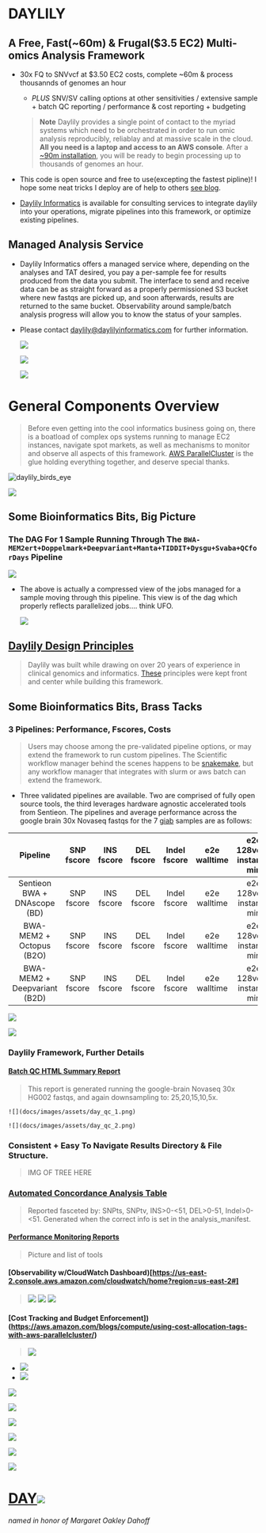 # DAYLILY

## A Free, Fast(~60m) & Frugal($3.5 EC2) Multi-omics Analysis Framework 
- 30x FQ to SNVvcf at $3.50 EC2 costs, complete ~60m & process thousannds of genomes an hour
  - _PLUS_ SNV/SV calling options at other sensitivities / extensive sample + batch QC reporting / performance & cost reporting + budgeting  
  > **Note**
  > Daylily provides a single point of contact to the myriad systems which need to be orchestrated in order to run omic analysis reproducibly, reliablay and at massive scale in the cloud. **All you need is a laptop and access to an AWS console**. After a [~90m installation](docs/install/video_guide.md), you will be ready to begin processing up to thousands of genomes an hour. 

- This code is open source and free to use(excepting the fastest pipline)! I hope some neat tricks I deploy are of help to others [see blog](https://daylily-informatics.github.io/). 

- [Daylily Informatics](http://daylilyinformatics.com/) is available for consulting services to integrate daylily into your operations, migrate pipelines into this framework, or optimize existing pipelines.

## Managed Analysis Service
- Daylily Informatics offers a managed service where, depending on the analyses and TAT desired, you pay a per-sample fee for results produced from the data you submit.  The interface to send and receive data can be as straight forward as a properly permissioned S3 bucket where new fastqs are picked up, and soon afterwards, results are returned to the same bucket. Observability around sample/batch analysis progress will allow you to know the status of your samples. 
  
- Please contact [daylily@daylilyinformatics.com](https://us21.list-manage.com/contact-form?u=434d42174af0051b1571c6dce&form_id=23d28c274008c0829e07aff8d5ea2e91) for further information.

  <p valign="middle"><a href=http://www.workwithcolor.com/color-converter-01.htm?cp=ff8c00><img src="docs/images/0000002.png" valign="bottom" ></a></p>

  <p valign="middle"><a href=http://www.workwithcolor.com/color-converter-01.htm?cp=ff8c00><img src="docs/images/000000.png" valign="bottom" ></a></p>

  <p valign="middle"><img src="docs/images/000000.png" valign="bottom" ></p>

# General Components Overview

  > Before even getting into the cool informatics business going on, there is a boatload of complex ops systems running to manage EC2 instances, navigate spot markets, as well as mechanisms to monitor and observe all aspects of this framework. [AWS ParallelCluster](https://docs.aws.amazon.com/parallelcluster/latest/ug/what-is-aws-parallelcluster.html) is the glue holding everything together, and deserve special thanks.
  
![daylily_birds_eye](https://user-images.githubusercontent.com/4713659/236047382-eaf16b83-dffa-4c25-8c84-a2960607bfff.png)




<p valign="middle"><img src="docs/images/000000.png" valign="bottom" ></p>

## Some Bioinformatics Bits, Big Picture

### The DAG For 1 Sample Running Through The `BWA-MEM2ert+Doppelmark+Deepvariant+Manta+TIDDIT+Dysgu+Svaba+QCforDays` Pipeline

   ![](docs/images/assets/ks_rg.png)
   
   - The above is actually a compressed view of the jobs managed for a sample moving through this pipeline. This view is of the dag which properly reflects parallelized jobs.... think UFO.
   
     ![](docs/images/assets/ks_dag.png)


## [Daylily Design Principles](docs/ops/design_principles.md)
  > Daylily was built while drawing on over 20 years of experience in clinical genomics and informatics. [These](docs/ops/design_principles.md) principles were kept front and center while building this framework.


## Some Bioinformatics Bits, Brass Tacks

### 3 Pipelines: Performance, Fscores, Costs
  >  Users may choose among the pre-validated pipeline options, or may extend the framework to run custom pipelines. The Scientific workflow manager behind the scenes happens to be [snakemake](), but any workflow manager that integrates with slurm or aws batch can extend the framework.

  - Three validated pipelines are available. Two are comprised of fully open source tools, the third leverages hardware agnostic accelerated tools from Sentieon. The pipelines and average performance across the google brain 30x Novaseq fastqs for the 7 [giab]() samples are as follows:
 
 
 | Pipeline |   SNP fscore  |  INS fscore |  DEL fscore | Indel fscore |  e2e walltime |  e2e 128vcpu instance min | Avg EC2 Cost |
 | :-------------: | :-------------: | :--------------: | :-------------: | :-------------: | :--------------: | :-------------: | :-------------: |
 |   Sentieon BWA + DNAscope (BD) |  SNP fscore | INS fscore | DEL fscore | Indel fscore | e2e walltime | e2e 128vcpu instance min | Avg EC2 Cost |
 |   BWA-MEM2 + Octopus (B2O) |  SNP fscore | INS fscore | DEL fscore | Indel fscore | e2e walltime | e2e 128vcpu instance min | Avg EC2 Cost |
 |   BWA-MEM2 + Deepvariant (B2D) |  SNP fscore | INS fscore | DEL fscore | Indel fscore | e2e walltime | e2e 128vcpu instance min | Avg EC2 Cost |




<p valign="middle"><a href=http://www.workwithcolor.com/color-converter-01.htm?cp=ff8c00><img src="docs/images/000000.png" valign="bottom" ></a></p\>

<p valign="middle"><img src="docs/images/000000.png" valign="bottom" ></p>



### Daylily Framework, Further Details

#### [Batch QC HTML Summary Report](http://daylilyinformatics.com:8081/components/daylily_qc_reports/reports/DAY_final_multiqc.html)
  > This report is generated running the google-brain Novaseq 30x HG002 fastqs, and again downsampling to: 25,20,15,10,5x.     
  
    ![](docs/images/assets/day_qc_1.png)
    
    ![](docs/images/assets/day_qc_2.png)
    
    
### Consistent + Easy To Navigate Results Directory & File Structure.
  > IMG OF TREE HERE

    
### [Automated Concordance Analysis Table](http://daylilyinformatics.com:8081/components/daylily_qc_reports/other_reports/giabhcr_concordance_mqc.tsv)
  > Reported fasceted by: SNPts, SNPtv, INS>0-<51, DEL>0-51, Indel>0-<51.
  > Generated when the correct info is set in the analysis_manifest.


#### [Performance Monitoring Reports]()
  > Picture and  list of tools

#### [Observability w/CloudWatch Dashboard)[https://us-east-2.console.aws.amazon.com/cloudwatch/home?region=us-east-2#]
  > ![](docs/images/assets/cloudwatch.png)
  > ![](/docs/images/assets.cloudwatch_2.png)
  > ![](/docs/images/assets.cloudwatch3.png)

#### [Cost Tracking and Budget Enforcement])(https://aws.amazon.com/blogs/compute/using-cost-allocation-tags-with-aws-parallelcluster/)
  > ![](https://d2908q01vomqb2.cloudfront.net/1b6453892473a467d07372d45eb05abc2031647a/2020/07/23/Billing-console-projects-grouping.png)
  - ![](docs/images/assets/costs1.png)
  - ![](docs/images/assets/costs2.png)
  
  
<p valign="middle"><a href=http://www.workwithcolor.com/color-converter-01.htm?cp=ff8c00><img src="docs/images/000000.png" valign="bottom" ></a></p>

<p valign="middle"><img src="docs/images/000000.png" valign="bottom" ></p>

<p valign="middle"><a href=http://www.workwithcolor.com/color-converter-01.htm?cp=ff8c00><img src="docs/images/000000.png" valign="bottom" ></a></p>

<p valign="middle"><img src="docs/images/000000.png" valign="bottom" ></p>



<p valign="middle"><a href=http://www.workwithcolor.com/color-converter-01.htm?cp=ff8c00><img src="docs/images/000000.png" valign="bottom" ></a></p>

<p valign="middle"><a href=http://www.workwithcolor.com/color-converter-01.htm?cp=ff8c00><img src="docs/images/0000002.png" valign="bottom" ></a></p>

# [DAY](https://en.wikipedia.org/wiki/Margaret_Oakley_Dayhoff)![](https://placehold.co/60x35/ff03f3/fcf2fb?text=LILLY)

_named in honor of Margaret Oakley Dahoff_
